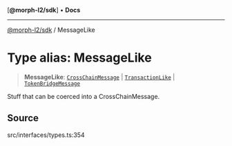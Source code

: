 [**@morph-l2/sdk**] • **Docs**

***

[@morph-l2/sdk](../1-globals.md) / MessageLike

# Type alias: MessageLike

> **MessageLike**: [`CrossChainMessage`](../interfaces/CrossChainMessage.md) \| [`TransactionLike`](TransactionLike.md) \| [`TokenBridgeMessage`](../interfaces/TokenBridgeMessage.md)

Stuff that can be coerced into a CrossChainMessage.

## Source

src/interfaces/types.ts:354
